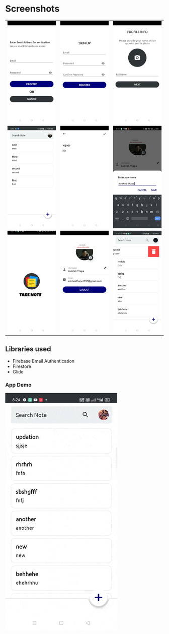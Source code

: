 # Screenshots

<table>
       <tr>
          <td><img src="app/screenshots/1.jpg"></td>
          <td><img src="app/screenshots/2.jpg"></td>
          <td><img src="app/screenshots/3.jpg"></td>
        </tr><tr>
           <td><img src="app/screenshots/4.jpg"></td>
           <td><img src="app/screenshots/5.jpg"></td>
           <td><img src="app/screenshots/6.jpg"></td>
        </tr>
         <tr>
             <td><img src="app/screenshots/7.jpg"></td>
             <td><img src="app/screenshots/8.jpg"></td>
             <td><img src="app/screenshots/9.jpg"></td>
         </tr>
</table>

## Libraries used

<ul>
<li>Firebase Email Authentication</li>
<li>Firestore</li>
<li>Glide</li>
</ul>

### App Demo
<img src="app/record/app_demo.gif">

